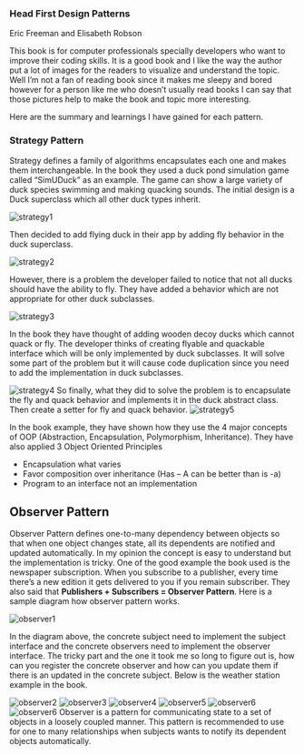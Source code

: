 ### Head First Design Patterns
Eric Freeman and Elisabeth Robson

This book is for computer professionals specially developers who want to improve their coding skills. It is a good book and I like the way the author put a lot of images for the readers to visualize and understand the topic. Well I’m not a fan of reading book since it makes me sleepy and bored however for a person like me who doesn’t usually read books I can say that those pictures help to make the book and topic more interesting.

Here are the summary and learnings I have gained for each pattern.

### Strategy Pattern

Strategy defines a family of algorithms encapsulates each one and makes them interchangeable. In the book they used a duck pond simulation game called “SimUDuck” as an example. The game can show a large variety of duck species swimming and making quacking sounds. The initial design is a Duck superclass which all other duck types inherit.

<img src="Images/strategy1.JPG" alt="strategy1" class="inline"/>

Then decided to add flying duck in their app by adding fly behavior in the duck superclass.

<img src="Images/strategy2.JPG" alt="strategy2" class="inline"/>

However, there is a problem the developer failed to notice that not all ducks should have the ability to fly. They have added a behavior which are not appropriate for other duck subclasses. 

<img src="Images/strategy3.JPG" alt="strategy3" class="inline"/>

In the book they have thought of adding wooden decoy ducks which cannot quack or fly. The developer thinks of creating flyable and quackable interface which will be only implemented by duck subclasses. It will solve some part of the problem but it will cause code duplication since you need to add the implementation in duck subclasses. 

<img src="Images/strategy4.JPG" alt="strategy4" class="inline"/>
So finally, what they did to solve the problem is to encapsulate the fly and quack behavior and implements it in the duck abstract class. Then create a setter for fly and quack behavior.

<img src="Images/strategy5.JPG" alt="strategy5" class="inline"/>

In the book example, they have shown how they use the 4 major concepts of OOP (Abstraction, Encapsulation, Polymorphism, Inheritance). They have also applied 3 Object Oriented Principles
-	Encapsulation what varies
-	Favor composition over inheritance (Has – A can be better than is -a)
-	Program to an interface not an implementation

## Observer Pattern

Observer Pattern defines one-to-many dependency between objects so that when one object changes state, all its dependents are notified and updated automatically. In my opinion the concept is easy to understand but the implementation is tricky. One of the good example the book used is the newspaper subscription. When you subscribe to a publisher, every time there’s a new edition it gets delivered to you if you remain subscriber. They also said that **Publishers + Subscribers = Observer Pattern**. Here is a sample diagram how observer pattern works.

<img src="Images/observer1.JPG" alt="observer1" class="inline"/>

In the diagram above, the concrete subject need to implement the subject interface and the concrete observers need to implement the observer interface. The tricky part and the one it took me so long to figure out is, how can you register the concrete observer and how can you update them if there is an updated in the concrete subject. Below is the weather station example in the book.

<img src="Images/observer2.JPG" alt="observer2" class="inline"/>
<img src="Images/observer3.JPG" alt="observer3" class="inline"/>
<img src="Images/observer4.JPG" alt="observer4" class="inline"/>
<img src="Images/observer5.JPG" alt="observer5" class="inline"/>
<img src="Images/observer6.JPG" alt="observer6" class="inline"/>
<img src="Images/observer7.JPG" alt="observer6" class="inline"/>
Observer is a pattern for communicating state to a set of objects in a loosely coupled manner. This pattern is recommended to use for one to many relationships when subjects wants to notify its dependent objects automatically.
